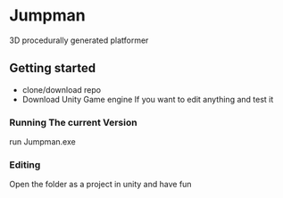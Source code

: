 # Jumpman
3D procedurally generated platformer
## Getting started
* clone/download repo
* Download Unity Game engine If you want to edit anything and test it

### Running The current Version
run Jumpman.exe

### Editing
Open the folder as a project in unity and have fun
